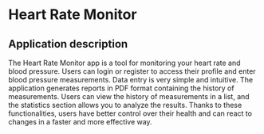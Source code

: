 # Heart Rate Monitor

## Application description

The Heart Rate Monitor app is a tool for monitoring your heart rate and blood pressure. Users can login or register to access their profile and enter blood pressure measurements. Data entry is very simple and intuitive. The application generates reports in PDF format containing the history of measurements. Users can view the history of measurements in a list, and the statistics section allows you to analyze the results. Thanks to these functionalities, users have better control over their health and can react to changes in a faster and more effective way.
